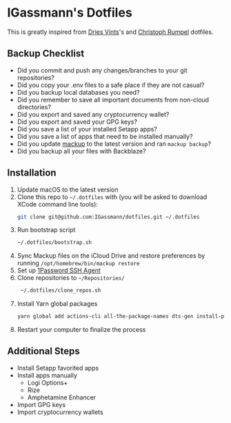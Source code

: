 # IGassmann's Dotfiles

This is greatly inspired from [Dries Vints](https://github.com/driesvints/dotfiles)'s and [Christoph Rumpel](https://github.com/christophrumpel/dotfiles) dotfiles.

## Backup Checklist

- Did you commit and push any changes/branches to your git repositories?
- Did you copy your .env files to a safe place if they are not casual?
- Did you backup local databases you need?
- Did you remember to save all important documents from non-cloud directories?
- Did you export and saved any cryptocurrency wallet?
- Did you export and saved your GPG keys?
- Did you save a list of your installed Setapp apps?
- Did you save a list of apps that need to be installed manually?
- Did you update [mackup](https://github.com/lra/mackup) to the latest version and ran `mackup backup`?
- Did you backup all your files with Backblaze?

## Installation

1. Update macOS to the latest version
2. Clone this repo to `~/.dotfiles` with (you will be asked to download XCode command line tools):
    ```zsh
    git clone git@github.com:IGassmann/dotfiles.git ~/.dotfiles
    ``` 
3. Run bootstrap script
    ```zsh
    ~/.dotfiles/bootstrap.sh
    ```
4. Sync Mackup files on the iCloud Drive and restore preferences by running `/opt/homebrew/bin/mackup restore`
5. Set up [1Password SSH Agent](https://developer.1password.com/docs/ssh/get-started#step-3-turn-on-the-1password-ssh-agent)
6. Clone repositories to `~/Repositories/`
   ```zsh
    ~/.dotfiles/clone_repos.sh
    ```
7. Install Yarn global packages
	```zsh
    yarn global add actions-cli all-the-package-names dts-gen install-peerdeps node-dev ts-node ts-node-dev vercel
    ``` 
8. Restart your computer to finalize the process

## Additional Steps

- Install Setapp favorited apps
- Install apps manually
    - Logi Options+
    - Rize
    - Amphetamine Enhancer
- Import GPG keys
- Import cryptocurrency wallets